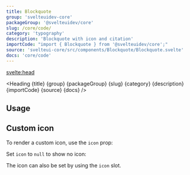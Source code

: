 ```yaml
---
title: Blockquote
group: 'svelteuidev-core'
packageGroup: '@svelteuidev/core'
slug: /core/code/
category: 'typography'
description: 'Blockquote with icon and citation'
importCode: "import { Blockquote } from '@svelteuidev/core';"
source: 'svelteui-core/src/components/Blockquote/Blockquote.svelte'
docs: 'core/code'
---
```


<script lang="ts">
  import { Demo, BlockquoteDemos } from '@svelteuidev/demos';
	import { Heading } from "$lib/components";
  import { base } from '$app/paths';
</script>

<svelte:head>

  <title>{title} - SvelteUI</title>
</svelte:head>

<Heading {title} {group} {packageGroup} {slug} {category} {description} {importCode} {source} {docs} />

## Usage

<Demo demo={BlockquoteDemos.usage} />

## Custom icon

To render a custom icon, use the `icon` prop:

<Demo demo={BlockquoteDemos.icon} />

Set `icon` to `null` to show no icon:

<Demo demo={BlockquoteDemos.noicon} />

The icon can also be set by using the `icon` slot.
